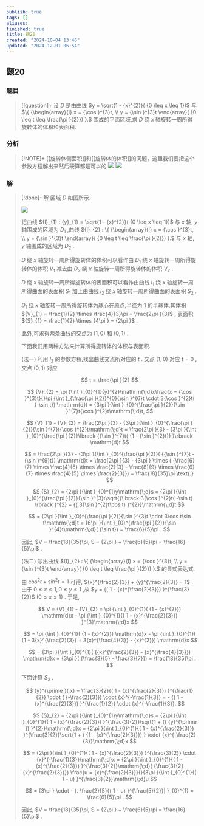 ```yaml
---
publish: true
tags: []
aliases: 
finished: true
title: 题20
created: "2024-10-04 13:46"
updated: "2024-12-01 06:54"
---
```

## 题20
### 题目
> [!question]+
> 设 $D$ 是由曲线 $y = \sqrt{1 - {x}^{2}}( {0 \leq x \leq 1})$ 与 $\{ {\begin{array}{l} x = {\cos }^{3}t, \\ y = {\sin }^{3}t \end{array}( {0 \leq t \leq \frac{\pi }{2}}) }.$ 围成的平面区域,求 $D$ 绕 $x$ 轴旋转一周所得旋转体的体积和表面积.
### 分析
> [!NOTE]+
> [[旋转体侧面积]]和[[旋转体的体积]]的问题，这里我们要把这个参数方程解出来然后硬算都是可以的
> ![](https://img.hwenyi.live/202411292205411.webp)
> ![](https://img.hwenyi.live/202411292206265.webp)
### 解
> [!done]-
> 解 区域 $D$ 如图所示.
> 
> ![](https://img.hwenyi.live/202409302017950.webp)
> 
> 记曲线 ${l}_{1} : {y}_{1} = \sqrt{1 - {x}^{2}}( {0 \leq x \leq 1})$ 与 $x$ 轴, $y$ 轴围成的区域为 ${D}_{1}$ ,曲线 ${l}_{2} : \{ {\begin{array}{l} x = {\cos }^{3}t, \\ y = {\sin }^{3}t \end{array}( {0 \leq t \leq \frac{\pi }{2}}) }.$ 与 $x$ 轴, $y$ 轴围成的区域为 ${D}_{2}$ .
> 
> $D$ 绕 $x$ 轴旋转一周所得旋转体的体积可以看作由 ${D}_{1}$ 绕 $x$ 轴旋转一周所得旋转体的体积 ${V}_{1}$ 减去由 ${D}_{2}$ 绕 $x$ 轴旋转一周所得旋转体的体积 ${V}_{2}$ .
> 
> $D$ 绕 $x$ 轴旋转一周所得旋转体的表面积可以看作由曲线 ${l}_{1}$ 绕 $x$ 轴旋转一周所得曲面的表面积 ${S}_{1}$ 加上由曲线 ${l}_{2}$ 绕 $x$ 轴旋转一周所得曲面的表面积 ${S}_{2}$ .
> 
> ${D}_{1}$ 绕 $x$ 轴旋转一周所得旋转体为球心在原点,半径为 1 的半球体,其体积 ${V}_{1} = \frac{1}{2} \times \frac{4}{3}\pi = \frac{2\pi }{3}$ , 表面积 ${S}_{1} = \frac{1}{2} \times {4\pi } = {2\pi }$ .
> 
> 此外,可求得两条曲线的交点为 $( {1,0})$ 和 $( {0,1})$ .
> 
> 下面我们用两种方法来计算所得旋转体的体积与表面积.
> 
> (法一) 利用 ${l}_{2}$ 的参数方程,找出曲线交点所对应的 $t$ . 交点 $( {1,0})$ 对应 $t = 0$ ,交点 $( {0,1})$ 对应
> 
> $$
> t = \frac{\pi }{2}
> $$
> 
> $$
> {V}_{2} = \pi {\int }_{0}^{1}{y}^{2}\mathrm{\;d}x\frac{x = {\cos }^{3}t}{}\pi {\int }_{\frac{\pi }{2}}^{0}{\sin }^{6}t \cdot 3{\cos }^{2}t( {-\sin t}) \mathrm{d}t = {3\pi }{\int }_{0}^{\frac{\pi }{2}}{\sin }^{7}t{\cos }^{2}t\mathrm{\;d}t,
> $$
> 
> $$
> {V}_{1} - {V}_{2} = \frac{2\pi }{3} - {3\pi }{\int }_{0}^{\frac{\pi }{2}}{\sin }^{7}t{\cos }^{2}t\mathrm{\;d}t = \frac{2\pi }{3} - {3\pi }{\int }_{0}^{\frac{\pi }{2}}\lbrack {{\sin }^{7}t( {1 - {\sin }^{2}t}) }\rbrack \mathrm{d}t
> $$
> 
> $$
> = \frac{2\pi }{3} - {3\pi }{\int }_{0}^{\frac{\pi }{2}}( {{\sin }^{7}t - {\sin }^{9}t}) \mathrm{d}t = \frac{2\pi }{3} - {3\pi } \times ( {\frac{6}{7} \times \frac{4}{5} \times \frac{2}{3} - \frac{8}{9} \times \frac{6}{7} \times \frac{4}{5} \times \frac{2}{3}}) = \frac{18}{35}\pi \text{.}
> $$
> 
> $$
> {S}_{2} = {2\pi }{\int }_{0}^{1}y\mathrm{\;d}s = {2\pi }{\int }_{0}^{\frac{\pi }{2}}{\sin }^{3}t\sqrt{{\lbrack 3{\cos }^{2}t( -\sin t) \rbrack }^{2} + {( 3{\sin }^{2}t\cos t) }^{2}}\mathrm{\;d}t
> $$
> 
> $$
> = {2\pi }{\int }_{0}^{\frac{\pi }{2}}{\sin }^{3}t \cdot 3\cos t\sin t\mathrm{\;d}t = {6\pi }{\int }_{0}^{\frac{\pi }{2}}{\sin }^{4}t\mathrm{\;d}( {\sin t}) = \frac{6}{5}\pi .
> $$
> 
> 因此, $V = \frac{18}{35}\pi, S = {2\pi } + \frac{6}{5}\pi = \frac{16}{5}\pi$ .
> 
> (法二) 写出曲线 ${l}_{2} : \{ {\begin{array}{l} x = {\cos }^{3}t, \\ y = {\sin }^{3}t \end{array}( {0 \leq t \leq \frac{\pi }{2}}) }.$ 的显式表达式.
> 
> 由 ${\cos }^{2}t + {\sin }^{2}t = 1$ 可得, ${x}^{\frac{2}{3}} + {y}^{\frac{2}{3}} = 1$ . 由于 $0 \leq x \leq 1,0 \leq y \leq 1$ ,故 $y = {( 1 - {x}^{\frac{2}{3}}) }^{\frac{3}{2}}$ $( {0 \leq x \leq 1})$ . 于是,
> 
> $$
> V = {V}_{1} - {V}_{2} = \pi {\int }_{0}^{1}( {1 - {x}^{2}}) \mathrm{d}x - \pi {\int }_{0}^{1}{( 1 - {x}^{\frac{2}{3}}) }^{3}\mathrm{\;d}x
> $$
> 
> $$
> = \pi {\int }_{0}^{1}( {1 - {x}^{2}}) \mathrm{d}x - \pi {\int }_{0}^{1}( {1 - 3{x}^{\frac{2}{3}} + 3{x}^{\frac{4}{3}} - {x}^{2}}) \mathrm{d}x
> $$
> 
> $$
> = {3\pi }{\int }_{0}^{1}( {{x}^{\frac{2}{3}} - {x}^{\frac{4}{3}}}) \mathrm{d}x = {3\pi }( {\frac{3}{5} - \frac{3}{7}}) = \frac{18}{35}\pi .
> $$
> 
> 下面计算 ${S}_{2}$ .
> 
> $$
> {y}^{\prime }( x) = \frac{3}{2}{( 1 - {x}^{\frac{2}{3}}) }^{\frac{1}{2}} \cdot ( {-\frac{2}{3}}) \cdot {x}^{-\frac{1}{3}} = - {( 1 - {x}^{\frac{2}{3}}) }^{\frac{1}{2}} \cdot {x}^{-\frac{1}{3}}.
> $$
> 
> $$
> {S}_{2} = {2\pi }{\int }_{0}^{1}y\mathrm{\;d}s = {2\pi }{\int }_{0}^{1}{( 1 - {x}^{\frac{2}{3}}) }^{\frac{3}{2}}\sqrt{1 + {( {y}^{\prime }) }^{2}}\mathrm{\;d}x = {2\pi }{\int }_{0}^{1}{( 1 - {x}^{\frac{2}{3}}) }^{\frac{3}{2}}\sqrt{1 + ( {1 - {x}^{\frac{2}{3}}}) } \cdot {x}^{-\frac{2}{3}}\mathrm{\;d}x
> $$
> 
> $$
> = {2\pi }{\int }_{0}^{1}{( 1 - {x}^{\frac{2}{3}}) }^{\frac{3}{2}} \cdot {x}^{-\frac{1}{3}}\mathrm{\;d}x = {2\pi }{\int }_{0}^{1}{( 1 - {x}^{\frac{2}{3}}) }^{\frac{3}{2}}\mathrm{\;d}( {\frac{3}{2}{x}^{\frac{2}{3}}}) \frac{u = {x}^{\frac{2}{3}}}{}{3\pi }{\int }_{0}^{1}{( 1 - u) }^{\frac{3}{2}}\mathrm{\;d}u
> $$
> 
> $$
> = {3\pi } \cdot - {. \frac{2}{5}{( 1 - u) }^{\frac{5}{2}}| }_{0}^{1} = \frac{6}{5}\pi .
> $$
> 
> 因此, $V = \frac{18}{35}\pi, S = {2\pi } + \frac{6}{5}\pi = \frac{16}{5}\pi$ .